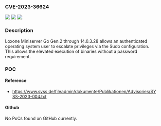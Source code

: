 ### [CVE-2023-36624](https://cve.mitre.org/cgi-bin/cvename.cgi?name=CVE-2023-36624)
![](https://img.shields.io/static/v1?label=Product&message=n%2Fa&color=blue)
![](https://img.shields.io/static/v1?label=Version&message=n%2Fa&color=blue)
![](https://img.shields.io/static/v1?label=Vulnerability&message=n%2Fa&color=brighgreen)

### Description

Loxone Miniserver Go Gen.2 through 14.0.3.28 allows an authenticated operating system user to escalate privileges via the Sudo configuration. This allows the elevated execution of binaries without a password requirement.

### POC

#### Reference
- https://www.syss.de/fileadmin/dokumente/Publikationen/Advisories/SYSS-2023-004.txt

#### Github
No PoCs found on GitHub currently.

